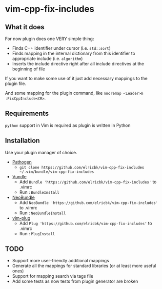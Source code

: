 # vim-cpp-fix-includes

## What it does

For now plugin does one VERY simple thing:

* Finds C++ identifier under cursor (i.e. `std::sort`)
* Finds mapping in the internal dictionary from this identifier to appropriate include (i.e. `algorithm`)
* Inserts the include directive right after all include directives at the beginning of file

If you want to make some use of it just add necessary mappings to the plugin file.

And some mapping for the plugin command, like `nnoremap <Leader>m :FixCppInclude<CR>`.

## Requirements

`python` support in Vim is required as plugin is written in Python

## Installation

Use your plugin manager of choice.

- [Pathogen](https://github.com/tpope/vim-pathogen)
  - `git clone https://github.com/elricbk/vim-cpp-fix-includes ~/.vim/bundle/vim-cpp-fix-includes`
- [Vundle](https://github.com/gmarik/vundle)
  - Add `Bundle 'https://github.com/elricbk/vim-cpp-fix-includes'` to .vimrc
  - Run `:BundleInstall`
- [NeoBundle](https://github.com/Shougo/neobundle.vim)
  - Add `NeoBundle 'https://github.com/elricbk/vim-cpp-fix-includes'` to .vimrc
  - Run `:NeoBundleInstall`
- [vim-plug](https://github.com/junegunn/vim-plug)
  - Add `Plug 'https://github.com/elricbk/vim-cpp-fix-includes'` to .vimrc
  - Run `:PlugInstall`

## TODO

* Support more user-friendly additional mappings
* Generate all the mappings for standard libraries (or at least more useful ones)
* Support for mapping search via tags file
* Add some tests as now tests from plugin generator are broken
